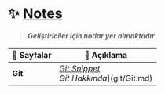 # ✨ <ins> Notes</ins>
> _**Geliştiriciler için notlar yer almaktadır**_

| 📂 Sayfalar | 📌 Açıklama|
|---------------|-------------------|
| **Git**     | [_Git Snippet_](git/Git.md)<br>_Git Hakkında_](git/Git.md)| 